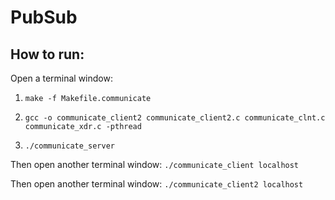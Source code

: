 # PubSub

## How to run:

Open a terminal window:

1. ```make -f Makefile.communicate```

2. ```gcc -o communicate_client2 communicate_client2.c communicate_clnt.c communicate_xdr.c -pthread```

3. ```./communicate_server```

Then open another terminal window:
```./communicate_client localhost```

Then open another terminal window:
```./communicate_client2 localhost```
